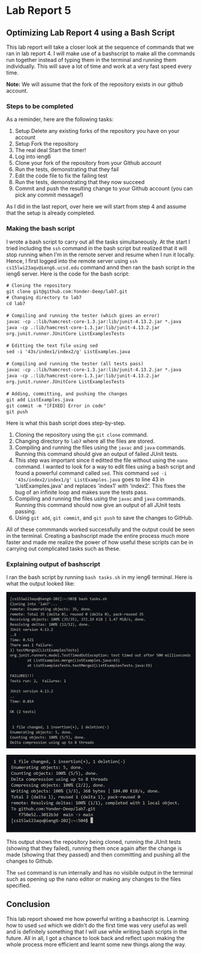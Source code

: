 # Lab Report 5

## Optimizing Lab Report 4 using a Bash Script

This lab report will take a closer look at the sequence of commands that we ran in lab report 4. I will make use of a bashscript to make all the commands run together instead of typing them in the terminal and running them individually. This will save a lot of time and work at a very fast speed every time.

**Note:** We will assume that the fork of the repository exists in our github account. 

### Steps to be completed

As a reminder, here are the following tasks:

1. Setup Delete any existing forks of the repository you have on your account
2. Setup Fork the repository
3. The real deal Start the timer!
4. Log into ieng6
5. Clone your fork of the repository from your Github account
6. Run the tests, demonstrating that they fail
7. Edit the code file to fix the failing test
8. Run the tests, demonstrating that they now succeed
9. Commit and push the resulting change to your Github account (you can pick any commit message!)

As I did in the last report, over here we will start from step 4 and assume that the setup is already completed.

### Making the bash script

I wrote a bash script to carry out all the tasks simultaneously. At the start I tried including the `ssh` command in the bash script but realized that it will stop running when I'm in the remote server and resume when I run it locally. Hence, I first logged into the remote server using `ssh cs15lwi23aqv@ieng6.ucsd.edu` command annd then ran the bash script in the ieng6 server. Here is the code for the bash script:

```
# Cloning the repository
git clone git@github.com:Yonder-Deep/lab7.git
# Changing directory to lab7
cd lab7

# Compiling and running the tester (which gives an error)
javac -cp .:lib/hamcrest-core-1.3.jar:lib/junit-4.13.2.jar *.java
java -cp .:lib/hamcrest-core-1.3.jar:lib/junit-4.13.2.jar org.junit.runner.JUnitCore ListExamplesTests

# Editting the text file using sed
sed -i '43s/index1/index2/g' ListExamples.java

# Compiling and running the tester (all tests pass)
javac -cp .:lib/hamcrest-core-1.3.jar:lib/junit-4.13.2.jar *.java
java -cp .:lib/hamcrest-core-1.3.jar:lib/junit-4.13.2.jar org.junit.runner.JUnitCore ListExamplesTests

# Adding, committing, and pushing the changes
git add ListExamples.java
git commit -m "[FIXED] Error in code"
git push
```

Here is what this bash script does step-by-step.

1. Cloning the repository using the `git clone` command.
2. Changing directory to `lab7` where all the files are stored.
3. Compiling and running the files using the `javac` and `java` commands. Running this command should give an output of failed JUnit tests.
4. This step was important since it editted the file without using the `nano` command. I wanted to look for a way to edit files using a bash script and found a powerful command called `sed`. This command `sed -i '43s/index2/index1/g' ListExamples.java` goes to line 43 in 'ListExamples.java' and replaces 'index1' with 'index2'. This fixes the bug of an infinite loop and makes sure the tests pass.
5. Compiling and running the files using the `javac` and `java` commands. Running this command should now give an output of all JUnit tests passing.
6. Using `git add`, `git commit`, and `git push` to save the changes to GitHub.

All of these commmands worked successfully and the output could be seen in the terminal. Creating a bashscript made the entire process much more faster and made me realize the power of how useful these scripts can be in carrying out complicated tasks such as these.

### Explaining output of bashscript

I ran the bash script by running `bash tasks.sh` in my ieng6 terminal. Here is what the output looked like:

![code output](bashscript.png)

![code output](bashscript2.png)

This output shows the repository being cloned, running the JUnit tests (showing that they failed), running them once again after the change is made (showing that they passed) and then committing and pushing all the changes to Github. 

The `sed` command is run internally and has no visibile output in the terminal such as opening up the nano editor or making any changes to the files specified. 

## Conclusion

This lab report showed me how powerful writing a bashscript is. Learning how to used `sed` which we didn't do the first time was very useful as well and is definitely something that I will use while writing bash scripts in the future. All in all, I got a chance to look back and reflect upon making the whole process more efficient and learnt some new things along the way.

